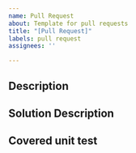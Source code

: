 ```yaml
---
name: Pull Request
about: Template for pull requests
title: "[Pull Request]"
labels: pull request
assignees: ''

---
```


## Description

## Solution Description

## Covered unit test
